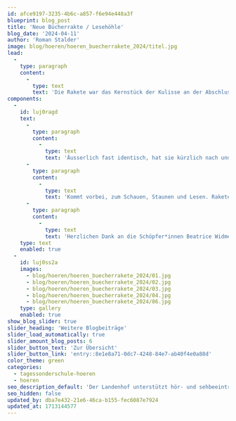 ```yaml
---
id: afce9197-3235-4b6c-a857-f6e94e448a3f
blueprint: blog_post
title: 'Neue Bücherrakte / Lesehöhle'
blog_date: '2024-04-11'
author: 'Roman Stalder'
image: blog/hoeren/hoeren_buecherrakete_2024/titel.jpg
lead:
  -
    type: paragraph
    content:
      -
        type: text
        text: 'Die Rakete war das Kernstück der Kulisse an der Abschlussfeier im Sommer. Seither schmückt sie den Vorraum der Bibliothek. '
components:
  -
    id: luj0ragd
    text:
      -
        type: paragraph
        content:
          -
            type: text
            text: 'Äusserlich fast identisch, hat sie kürzlich nach und nach ein neues Innenleben erhalten und unterdessen ist sie Leseecke, Rückzugsort, Sessel und Mediengestell, aktuell für Science Fiction und Weltraum. Sie wurde auch durch zahlreiche liebevolle Details ergänzt.'
      -
        type: paragraph
        content:
          -
            type: text
            text: 'Kommt vorbei, zum Schauen, Staunen und Lesen. Raketen wie Bücher können Menschen die Türen zu neuen Welten öffnen.'
      -
        type: paragraph
        content:
          -
            type: text
            text: 'Herzlichen Dank an die Schöpfer*innen Beatrice Widmer und Lars Reimann.'
    type: text
    enabled: true
  -
    id: luj0ss2a
    images:
      - blog/hoeren/hoeren_buecherrakete_2024/01.jpg
      - blog/hoeren/hoeren_buecherrakete_2024/02.jpg
      - blog/hoeren/hoeren_buecherrakete_2024/03.jpg
      - blog/hoeren/hoeren_buecherrakete_2024/04.jpg
      - blog/hoeren/hoeren_buecherrakete_2024/06.jpg
    type: gallery
    enabled: true
show_blog_slider: true
slider_heading: 'Weitere Blogbeiträge'
slider_load_automatically: true
slider_amount_blog_posts: 6
slider_button_text: 'Zur Übersicht'
slider_button_link: 'entry::8e1e8a71-0dc7-4248-84e7-ab40f4e0a88d'
color_theme: green
categories:
  - tagessonderschule-hoeren
  - hoeren
seo_description_default: 'Der Landenhof unterstützt hör- und sehbeeinträchtigte Kinder & Jugendliche in ihrem selbstbestimmten Leben durch Förderung ihrer Fähigkeiten & Entwicklung'
seo_hidden: false
updated_by: dba7e432-21e6-46ca-b155-fec6087e7924
updated_at: 1713144577
---
```

